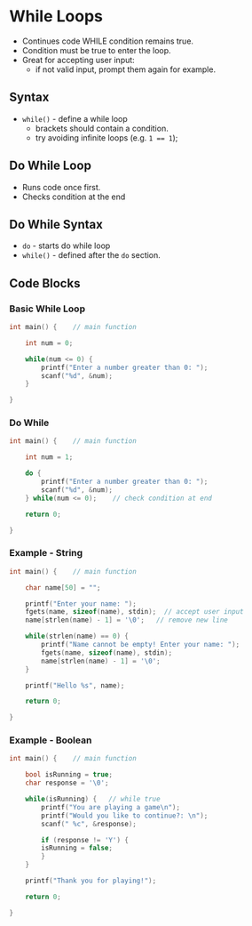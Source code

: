 # While Loops

- Continues code WHILE condition remains true.
- Condition must be true to enter the loop.
- Great for accepting user input:
	- if not valid input, prompt them again for example.
## Syntax

- `while()` - define a while loop
	- brackets should contain a condition.
	- try avoiding infinite loops (e.g. `1 == 1`);
## Do While Loop

- Runs code once first.
- Checks condition at the end
## Do While Syntax

- `do` - starts do while loop
- `while()` - defined after the `do` section.
## Code Blocks

### Basic While Loop

```c
int main() {    // main function

    int num = 0;

    while(num <= 0) {
        printf("Enter a number greater than 0: ");
        scanf("%d", &num);
    }

}
```
### Do While

```c
int main() {    // main function

    int num = 1;

    do {
        printf("Enter a number greater than 0: ");
        scanf("%d", &num);
    } while(num <= 0);    // check condition at end

    return 0;

}
```
### Example - String

```c
int main() {    // main function

    char name[50] = "";

    printf("Enter your name: ");
    fgets(name, sizeof(name), stdin);  // accept user input
    name[strlen(name) - 1] = '\0';   // remove new line

    while(strlen(name) == 0) {
        printf("Name cannot be empty! Enter your name: ");
        fgets(name, sizeof(name), stdin);
        name[strlen(name) - 1] = '\0';
    }

    printf("Hello %s", name);

    return 0;

}
```
### Example - Boolean

```c
int main() {    // main function

    bool isRunning = true;
    char response = '\0';

    while(isRunning) {   // while true
        printf("You are playing a game\n");
        printf("Would you like to continue?: \n");
        scanf(" %c", &response);

        if (response != 'Y') {
        isRunning = false;
        }
    }

    printf("Thank you for playing!");

    return 0;

}
```